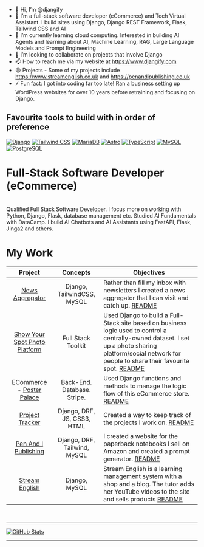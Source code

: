 - 👋 Hi, I’m @djangify
- 👀 I’m a full-stack software developer (eCommerce) and Tech Virtual Assistant. I build sites using Django, Django REST Framework, Flask, Tailwind CSS and AI 
- 🌱 I’m currently learning cloud computing. Interested in building AI Agents and learning about AI, Machine Learning, RAG, Large Language Models and Prompt Engineering
- 💞️ I’m looking to collaborate on projects that involve Django
- 📫 How to reach me via my website at https://www.djangify.com
- 😄 Projects - Some of my projects include https://www.streamenglish.co.uk and https://penandipublishing.co.uk 
- ⚡ Fun fact: I got into coding far too late! Ran a business setting up WordPress websites for over 10 years before retraining and focusing on Django.

## Favourite tools to build with in order of preference

[![Django](https://img.shields.io/badge/Django-092E20?style=for-the-badge&logo=django&logoColor=white)](https://www.djangoproject.com/)
[![Tailwind CSS](https://img.shields.io/badge/Tailwind_CSS-06B6D4?style=for-the-badge&logo=tailwind-css&logoColor=white)](https://tailwindcss.com/)
[![MariaDB](https://img.shields.io/badge/MariaDB-003545?style=for-the-badge&logo=mariadb&logoColor=white)](https://mariadb.org/)
[![Astro](https://img.shields.io/badge/Astro-FF5D01?style=for-the-badge&logo=astro&logoColor=white)](https://astro.build/)
[![TypeScript](https://img.shields.io/badge/TypeScript-3178C6?style=for-the-badge&logo=typescript&logoColor=white)](https://www.typescriptlang.org/)
[![MySQL](https://img.shields.io/badge/MySQL-4479A1?style=for-the-badge&logo=mysql&logoColor=white)](https://www.mysql.com/)
[![PostgreSQL](https://img.shields.io/badge/PostgreSQL-316192?style=for-the-badge&logo=postgresql&logoColor=white)](https://www.postgresql.org/)


<!---
djangify/djangify is a ✨ special ✨ repository because its `README.md` (this file) appears on your GitHub profile.
You can click the Preview link to take a look at your changes.
--->


# Full-Stack Software Developer (eCommerce)
<br>
Qualified Full Stack Software Developer. I focus more on working with Python, Django, Flask, database management etc. Studied AI Fundamentals with DataCamp. I build AI Chatbots and AI Assistants using FastAPI, Flask, Jinga2 and others. 
<br/>

# My Work

|                       Project                    |                            Concepts                           | Objectives                                                                                                                 |
| :------------------------------------------------------: | :--------------------------------------------------------------------: | ----------------------------------------------------------------------------------------------------------------------------------- |
| [News Aggregator](https://news.djangify.com/)                    |                               Django, TailwindCSS, MySQL                                 | Rather than fill my inbox with newsletters I created a news aggregator that I can visit and catch up. [README](https://github.com/djangify/news)                              |
| [Show Your Spot Photo Platform](https://showyourspot.com/)                          |                        Full Stack Toolkit                              | Used Django to build a Full-Stack site based on business logic used to control a centrally-owned dataset. I set up a photo sharing platform/social network for people to share their favourite spot. [README](https://github.com/djangify/our-spot)                                          |
| ECommerce - [Poster Palace](https://poster-palace-production.up.railway.app/)                            |                        Back-End. Database. Stripe.                         | Used Django functions and methods to manage the logic flow of this eCommerce store. [README](https://github.com/todiane/poster-palace)                                                             |
| [Project Tracker](https://github.com/djangify/project_tracker)                   |                             Django, DRF, JS, CSS3, HTML                             | Created a way to keep track of the projects I work on. [README]([https://github.com/todiane/sync-video](https://github.com/djangify/project_tracker))                               |
| [Pen And I Publishing](https://penandipublishing.co.uk)                      |                             Django, DRF, Tailwind, MySQL                             | I created a website for the paperback notebooks I sell on Amazon and created a prompt generator. [README](https://github.com/djangify/pen)            |
| [Stream English](https://streamenglish.co.uk)                      |                             Django, MySQL                            | Stream English is a learning management system with a shop and a blog. The tutor adds her YouTube videos to the site and sells products  [README](https://github.com/todiane/stream)            |
<br>

---

[![GitHub Stats](https://github-stats-alpha.vercel.app/api?username=todiane&cc=22272e&tc=37BCF6&ic=fff&bc=0000)](https://github.com/todiane)

---

